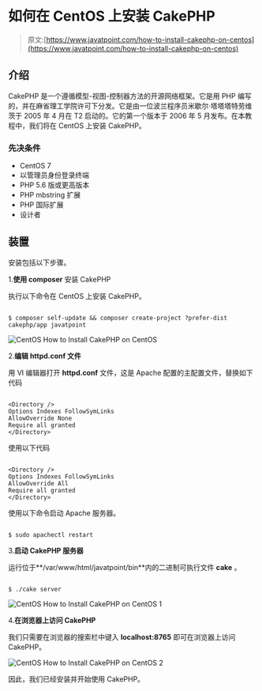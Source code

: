 # 如何在 CentOS 上安装 CakePHP

> 原文:[https://www.javatpoint.com/how-to-install-cakephp-on-centos](https://www.javatpoint.com/how-to-install-cakephp-on-centos)

## 介绍

CakePHP 是一个遵循模型-视图-控制器方法的开源网络框架。它是用 PHP 编写的，并在麻省理工学院许可下分发。它是由一位波兰程序员米歇尔·塔塔塔特劳维茨于 2005 年 4 月在 T2 启动的。它的第一个版本于 2006 年 5 月发布。在本教程中，我们将在 CentOS 上安装 CakePHP。

### 先决条件

*   CentOS 7
*   以管理员身份登录终端
*   PHP 5.6 版或更高版本
*   PHP mbstring 扩展
*   PHP 国际扩展
*   设计者

## 装置

安装包括以下步骤。

1.**使用 composer** 安装 CakePHP

执行以下命令在 CentOS 上安装 CakePHP。

```

$ composer self-update && composer create-project ?prefer-dist cakephp/app javatpoint

```

![CentOS How to Install CakePHP on CentOS](../Images/a35c3edfb60103e2dc28ab5e9de5d74b.png)

2.**编辑 httpd.conf 文件**

用 VI 编辑器打开 **httpd.conf** 文件，这是 Apache 配置的主配置文件，替换如下代码

```

<Directory />   
Options Indexes FollowSymLinks  
AllowOverride None  
Require all granted  
</Directory> 

```

使用以下代码

```

<Directory />   
Options Indexes FollowSymLinks  
AllowOverride All  
Require all granted  
</Directory>

```

使用以下命令启动 Apache 服务器。

```

$ sudo apachectl restart 

```

3.**启动 CakePHP 服务器**

运行位于**/var/www/html/javatpoint/bin**内的二进制可执行文件 **cake** 。

```

$ ./cake server  

```

![CentOS How to Install CakePHP on CentOS 1](../Images/da8572e1a93ed6d00d6a713df3a71d83.png)

4.**在浏览器上访问 CakePHP**

我们只需要在浏览器的搜索栏中键入 **localhost:8765** 即可在浏览器上访问 CakePHP。

![CentOS How to Install CakePHP on CentOS 2](../Images/0d4aeff1e64afeb416efb7a9983c233c.png)

因此，我们已经安装并开始使用 CakePHP。